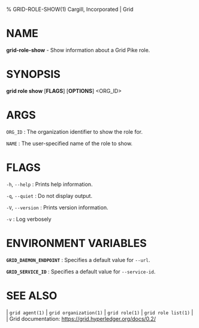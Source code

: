 % GRID-ROLE-SHOW(1) Cargill, Incorporated | Grid
<!--
  Copyright 2021 Cargill Incorporated
  Licensed under Creative Commons Attribution 4.0 International License
  https://creativecommons.org/licenses/by/4.0/
-->

NAME
====

**grid-role-show** - Show information about a Grid Pike role.

SYNOPSIS
========

**grid role show** \[**FLAGS**\] \[**OPTIONS**\] <ORG_ID> <NAME>

ARGS
====

`ORG_ID`
: The organization identifier to show the role for.

`NAME`
: The user-specified name of the role to show.

FLAGS
=====

`-h`, `--help`
: Prints help information.

`-q`, `--quiet`
: Do not display output.

`-V`, `--version`
: Prints version information.

`-v`
: Log verbosely

ENVIRONMENT VARIABLES
=====================

**`GRID_DAEMON_ENDPOINT`**
: Specifies a default value for `--url`.

**`GRID_SERVICE_ID`**
: Specifies a default value for `--service-id`.

SEE ALSO
========
| `grid agent(1)`
| `grid organization(1)`
| `grid role(1)`
| `grid role list(1)`
|
| Grid documentation: https://grid.hyperledger.org/docs/0.2/
